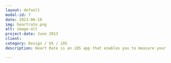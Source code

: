 ```yaml
---
layout: default
modal-id: 7
date: 2013-06-10
img: heartrate.png
alt: image-alt
project-date: June 2013
client: 
category: Design / UX / iOS
description: Heart Rate is an iOS app that enables you to measure your heart rate and respiratory rate with Polar BTLE belts.

---
```

